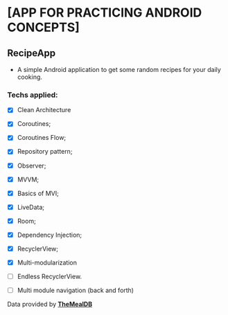 # [APP FOR PRACTICING ANDROID CONCEPTS]

## RecipeApp
- A simple Android application to get some random recipes for your daily cooking.


### Techs applied:
- [x] Clean Architecture
- [x] Coroutines;
- [x] Coroutines Flow;
- [x] Repository pattern;
- [x] Observer;
- [x] MVVM;
- [x] Basics of MVI;
- [x] LiveData;
- [x] Room;
- [x] Dependency Injection;
- [x] RecyclerView;
- [x] Multi-modularization
- [ ] Endless RecyclerView.
- [ ] Multi module navigation (back and forth)



Data provided by <a href="https://www.themealdb.com/api.php">**TheMealDB**</a>